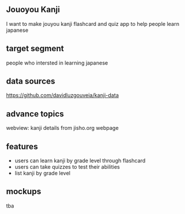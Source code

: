 ## Jouoyou Kanji

I want to make jouyou kanji flashcard and quiz app to help people learn japanese

## target segment

people who intersted in learning japanese 

## data sources

https://github.com/davidluzgouveia/kanji-data

## advance topics

webview: kanji details from jisho.org webpage

## features

- users can learn kanji by grade level through flashcard
- users can take quizzes to test their abilities
- list kanji by grade level

## mockups

tba

